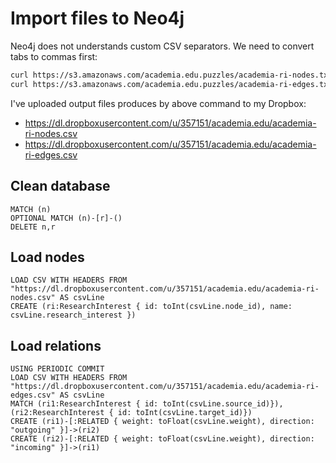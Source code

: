 # Import files to Neo4j

Neo4j does not understands custom CSV separators. We need to convert tabs to commas first:

```bash
curl https://s3.amazonaws.com/academia.edu.puzzles/academia-ri-nodes.txt|tr "\t" "," > academia-ri-nodes.csv
curl https://s3.amazonaws.com/academia.edu.puzzles/academia-ri-edges.txt|tr "\t" "," > academia-ri-edges.csv
```

I've uploaded output files produces by above command to my Dropbox:

* https://dl.dropboxusercontent.com/u/357151/academia.edu/academia-ri-nodes.csv
* https://dl.dropboxusercontent.com/u/357151/academia.edu/academia-ri-edges.csv

## Clean database

```
MATCH (n)
OPTIONAL MATCH (n)-[r]-()
DELETE n,r
```

## Load nodes

```
LOAD CSV WITH HEADERS FROM "https://dl.dropboxusercontent.com/u/357151/academia.edu/academia-ri-nodes.csv" AS csvLine
CREATE (ri:ResearchInterest { id: toInt(csvLine.node_id), name: csvLine.research_interest })
```

## Load relations

```
USING PERIODIC COMMIT
LOAD CSV WITH HEADERS FROM "https://dl.dropboxusercontent.com/u/357151/academia.edu/academia-ri-edges.csv" AS csvLine
MATCH (ri1:ResearchInterest { id: toInt(csvLine.source_id)}),(ri2:ResearchInterest { id: toInt(csvLine.target_id)})
CREATE (ri1)-[:RELATED { weight: toFloat(csvLine.weight), direction: "outgoing" }]->(ri2)
CREATE (ri2)-[:RELATED { weight: toFloat(csvLine.weight), direction: "incoming" }]->(ri1)
```
